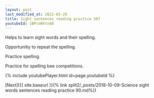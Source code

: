 ```yaml
---
layout: post
last_modified_at: 2021-03-29
title: Sight sentences reading practice 307
youtubeId: iBPceWVtn60
---
```

 
 
Helps to learn sight words and their spelling.

Opportunitiy to repeat the spelling. 

Practice spelling. 
 
Practice for spelling bee competitions. 
 
{% include youtubePlayer.html id=page.youtubeId %}
 
 

[Next]({{ site.baseurl }}{% link  split2/_posts/2018-10-09-Science sight words sentences reading practice 90.md%})
 
